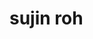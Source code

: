 # sujin roh

<!--
<a href="https://marred-ellipse-3a1.notion.site/sujin-Roh-a19eaf3507df49e3b1631991095be358?pvs=4">
<img src="https://img.shields.io/badge/Notion-000000?style=for-the-badge&logo=Notion&logoColor=white"/>
</a>

[![Solved.ac Profile](http://mazassumnida.wtf/api/v2/generate_badge?boj=suuz8201)](https://solved.ac/suuz8201/)

![Footer](https://capsule-render.vercel.app/api?type=waving&color=auto&height=200&section=footer)
-->

